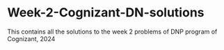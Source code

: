 # Week-2-Cognizant-DN-solutions
This contains all the solutions to the week 2 problems of DNP program of Cognizant, 2024
